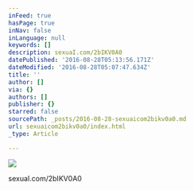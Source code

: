 ```yaml
---
inFeed: true
hasPage: true
inNav: false
inLanguage: null
keywords: []
description: sexuaI.com/2bIKV0A0
datePublished: '2016-08-28T05:13:56.171Z'
dateModified: '2016-08-28T05:07:47.634Z'
title: ''
author: []
via: {}
authors: []
publisher: {}
starred: false
sourcePath: _posts/2016-08-28-sexuaicom2bikv0a0.md
url: sexuaicom2bikv0a0/index.html
_type: Article

---
```

![](https://the-grid-user-content.s3-us-west-2.amazonaws.com/5f778736-a140-4fbd-805d-4eff3efb80ed.jpg)

sexuaI.com/2bIKV0A0